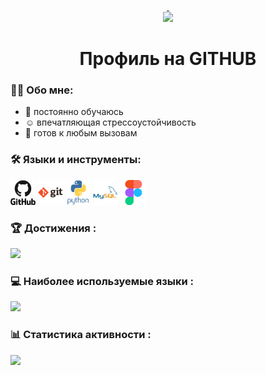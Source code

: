 <div id="badges" align="center">
  <a href= "https://vk.com/the_gxxd_guy">
    <img src = "https://img.shields.io/badge/VK-blue?style=for-the-badge&logo=VK&logoColor=white" alt "VK Badge" />
  </a>

  <a href= "https://mail.google.com/mail/u/1/#inbox">
    <img src = "https://img.shields.io/badge/EMAIL-red?style=for-the-badge&logo=Gmail&logoColor=white" alt "Email Badge" />
  </a>
</div>

<div id="viewprof" align="center" >
  <img src = "https://komarev.com/ghpvc/?username=Mathias143000&style=flat-square&color=blue"/>
</div>

<div id="heythere" align="center">
  <h1> Профиль на GITHUB </h1>
</div>

### 👨‍💻 Обо мне:
- 🧠 постоянно обучаюсь
- ☺️ впечатляющая стрессоустойчивость
- 🗿 готов к любым вызовам

### 🛠️ Языки и инструменты:
<div>
  <img src="https://github.com/devicons/devicon/blob/master/icons/github/github-original-wordmark.svg" width="40" height="40"/> 
  <img src="https://github.com/devicons/devicon/blob/master/icons/git/git-original-wordmark.svg" width="40" height="40"/>
  <img src="https://github.com/devicons/devicon/blob/master/icons/python/python-original-wordmark.svg" width="40" height="40"/>
  <img src="https://github.com/devicons/devicon/blob/master/icons/mysql/mysql-original-wordmark.svg" width="40" height="40"/>
  <img src="https://github.com/devicons/devicon/blob/master/icons/figma/figma-original.svg" width="40" height="40"/>
</div>

### 🏆 Достижения :
<div>
  <img src="https://github-profile-trophy.vercel.app/?username=Mathias143000"/>
</div>

### 💻 Наиболее используемые языки :
<div>
  <img src="https://github-readme-stats.vercel.app/api/top-langs/?username=Mathias143000"/>
</div>

### 📊 Статистика активности :
<div>
  <img src="https://github-readme-activity-graph.vercel.app/graph?username=Mathias143000&theme=github"/>
</div> 
